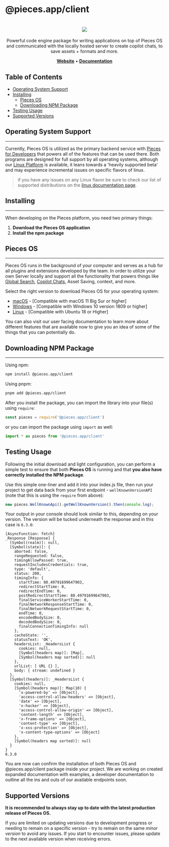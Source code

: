 # @pieces.app/client

<h1 align="center">
   <b>
        <a href="https://pieces.app"><img src="https://storage.googleapis.com/pieces_static_resources/pfd_wiki/PIECES_MAIN_LOGO_WIKI.png" /></a><br>
    </b>
</h1>

<p align="center">Powerful code engine package for writing applications on top of Pieces OS and communicated with the locally hosted server to create copilot chats, to save assets + formats and more.</p>

<p align="center">
	<a href="https://pieces.app"><b>Website</b></a> •
	<a href="https://docs.pieces.app"><b>Documentation</b></a>
</p>

## Table of Contents

- [Operating System Support](#operating-system-support)
- [Installing](#installing)
    - [Pieces OS](#pieces-os)
    - [Downloading NPM Package](#download-package)
- [Testing Usage](#testing-usage)
- [Supported Versions](#supported-versions)

## Operating System Support
---
Currently, Pieces OS is utilized as the primary backend service with [Pieces for Developers](https://docs.pieces.app/installation-getting-started/what-am-i-installing) that powers all of the features that can be used there. Both programs are designed for full support by all operating systems, although our [Linux Platform](https://docs.pieces.app/installation-getting-started/linux) is available, it leans towards a 'heavily supported beta' and may experience incremental issues on specific flavors of linux.

> if you have any issues on any Linux flavor be sure to check our list of supported distributions on the [linux documentation page](https://docs.pieces.app/installation-getting-started/linux).

## Installing
---
When developing on the Pieces platform, you need two primary things:

1. **Download the Pieces OS application**
2. **Install the npm package**

## Pieces OS
---
Pieces OS runs in the background of your computer and serves as a hub for all plugins and extensions developed by the team. In order to utilize your own Server locally and support all the functionality that powers things like [Global Search](), [Copilot Chats](), Asset Saving, context, and more.

Select the right version to download Pieces OS for your operating system:
- [macOS](https://docs.pieces.app/installation-getting-started/macos) - [Compatible with macOS 11 Big Sur or higher]
- [Windows](https://docs.pieces.app/installation-getting-started/windows) - [Compatible with Windows 10 version 1809 or higher]
- [Linux](https://docs.pieces.app/installation-getting-started/linux) - [Compatible with Ubuntu 18 or Higher]

You can also visit our user facing documentation to learn more about different features that are available now to give you an idea of some of the things that you can potentially do.

## Downloading NPM Package
---

Using npm:

```bash
npm install @pieces.app/client
```

Using pnpm:

```bash
pnpm add @pieces.app/client
```

After you install the package, you  can import the library into your file(s) using `require`:

```js
const pieces = require('@pieces.app/client')
```

or you can import the package using `import` as well:

```js
import * as pieces from '@pieces.app/client'
```

## Testing Usage
Following the initial download and light configuration, you can perform a simple test to ensure that both **Pieces OS** is running and that **you also have correctly installed the NPM package**.

Use this simple one-liner and add it into your index.js file, then run your project to get data back from your first endpoint - `wellKnownVersionAPI` (note that this is using the `require` from above):

```js
new pieces.WellKnownApi().getWellKnownVersion().then(console.log);
```

Your output in your console should look similar to this, depending on your version. The version will be tucked underneath the response and in this case is `6.3.0`:

```
[AsyncFunction: fetch]
_Response [Response] {
  [Symbol(realm)]: null,
  [Symbol(state)]: {
    aborted: false,
    rangeRequested: false,
    timingAllowPassed: true,
    requestIncludesCredentials: true,
    type: 'default',
    status: 200,
    timingInfo: {
      startTime: 80.49791699647903,
      redirectStartTime: 0,
      redirectEndTime: 0,
      postRedirectStartTime: 80.49791699647903,
      finalServiceWorkerStartTime: 0,
      finalNetworkResponseStartTime: 0,
      finalNetworkRequestStartTime: 0,
      endTime: 0,
      encodedBodySize: 0,
      decodedBodySize: 0,
      finalConnectionTimingInfo: null
    },
    cacheState: '',
    statusText: 'OK',
    headersList: _HeadersList {
      cookies: null,
      [Symbol(headers map)]: [Map],
      [Symbol(headers map sorted)]: null
    },
    urlList: [ URL {} ],
    body: { stream: undefined }
  },
  [Symbol(headers)]: _HeadersList {
    cookies: null,
    [Symbol(headers map)]: Map(10) {
      'x-powered-by' => [Object],
      'access-control-allow-headers' => [Object],
      'date' => [Object],
      'x-hacker' => [Object],
      'access-control-allow-origin' => [Object],
      'content-length' => [Object],
      'x-frame-options' => [Object],
      'content-type' => [Object],
      'x-xss-protection' => [Object],
      'x-content-type-options' => [Object]
    },
    [Symbol(headers map sorted)]: null
  }
}
6.3.0
```

You are now can confirm the installation of both Pieces OS and @pieces.app/client package inside your project. We are working on created expanded documentation with examples, a developer documentation to outline all the ins and outs of our available endpoints soon. 

## Supported Versions 
**It is recommended to always stay up to date with the latest production release of Pieces OS.**

If you are limited on updating versions due to development progress or needing to remain on a specific version - try to remain on the same _minor version_ to avoid any issues. If you start to encounter issues, please update to the next available version when receiving errors.


